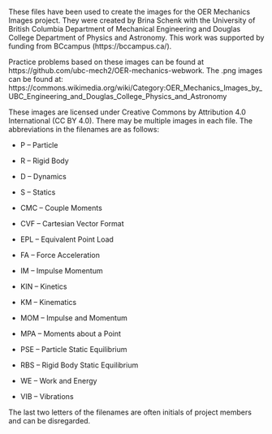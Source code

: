 <p> These files have been used to create the images for the OER Mechanics Images project. They were created by Brina Schenk with the University of British Columbia Department of Mechanical Engineering and Douglas College Department of Physics and Astronomy. This work was supported by funding from BCcampus (https://bccampus.ca/). </p>

<p> Practice problems based on these images can be found at https://github.com/ubc-mech2/OER-mechanics-webwork. The .png images can be found at: https://commons.wikimedia.org/wiki/Category:OER_Mechanics_Images_by_UBC_Engineering_and_Douglas_College_Physics_and_Astronomy </p>

<p> These images are licensed under Creative Commons by Attribution 4.0 International (CC BY 4.0). There may be multiple images in each file. The abbreviations in the filenames are as follows: </p> 

  -	P – Particle
  -	R – Rigid Body
  -	D – Dynamics
  -	S – Statics 

  -	CMC – Couple Moments
  -	CVF – Cartesian Vector Format
  -	EPL – Equivalent Point Load
  -	FA – Force Acceleration
  -	IM – Impulse Momentum
  -	KIN – Kinetics 
  -	KM – Kinematics
  -	MOM – Impulse and Momentum
  -	MPA – Moments about a Point
  -	PSE – Particle Static Equilibrium
  -	RBS – Rigid Body Static Equilibrium
  -	WE – Work and Energy
  -	VIB – Vibrations 

<p> The last two letters of the filenames are often initials of project members and can be disregarded. </p>
